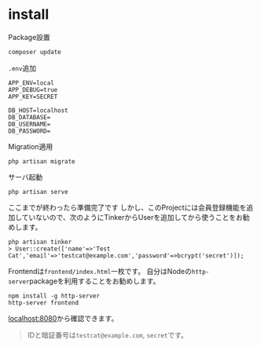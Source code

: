 # install
Package設置
```sh
composer update
```

`.env`追加
```
APP_ENV=local
APP_DEBUG=true
APP_KEY=SECRET

DB_HOST=localhost
DB_DATABASE=
DB_USERNAME=
DB_PASSWORD=
```

Migration適用
```
php artisan migrate
```

サーバ起動
```
php artisan serve
```

ここまでが終わったら準備完了です
しかし、このProjectには会員登録機能を追加していないので、次のようにTinkerからUserを追加してから使うことをお勧めします。
```
php artisan tinker
> User::create(['name'=>'Test Cat','email'=>'testcat@example.com','password'=>bcrypt('secret')]);
```

Frontendは`frontend/index.html`一枚です。
自分はNodeの`http-server`packageを利用することをお勧めします。
```
npm install -g http-server
http-server frontend
```

[localhost:8080](http://localhost:8080)から確認できます。

> IDと暗証番号は`testcat@example.com`, `secret`です。
